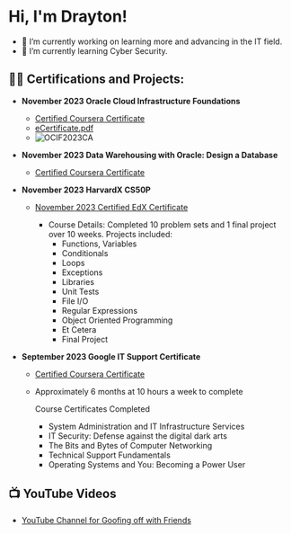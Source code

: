 <h1>Hi, I'm Drayton! </h1>

- 🔭 I’m currently working on learning more and advancing in the IT field.
- 🌱 I’m currently learning Cyber Security.
<h2>👨‍💻 Certifications and Projects:</h2>

- <b>November 2023 Oracle Cloud Infrastructure Foundations</b>
  - [Certified Coursera Certificate](https://coursera.org/share/7c11c1c1133dab161765a6b285a39f26)
  - [eCertificate.pdf](https://github.com/draytonhughes/draytonhughes/files/13537381/eCertificate.pdf)
  - ![OCIF2023CA](https://github.com/draytonhughes/draytonhughes/assets/145315881/0e2ad42f-b626-4a0e-9ce3-bf5cff033996)



- <b>November 2023 Data Warehousing with Oracle: Design a Database</b>
  - [Certified Coursera Certificate](https://coursera.org/share/ac4ba161ef49a33ddd911edf372f0b99)

 
- <b>November 2023 HarvardX CS50P</b>
  - [November 2023 Certified EdX Certificate](https://courses.edx.org/certificates/2179235cea3f47718ebb127a48cb797c?_gl=1*1a7pkt0*_ga*MTcyNTI1MTQ4MC4xNzAwNjI3NzE3*_ga_D3KS4KMDT0*MTcwMDYyNzcxNy4xLjEuMTcwMDYyNzc0MC4zNy4wLjA.)
      
      -  Course Details:  Completed 10 problem sets and 1 final project over 10 weeks.  Projects included:
           -  Functions, Variables
           -  Conditionals
           -  Loops
           -  Exceptions
           -  Libraries
           -  Unit Tests
           -  File I/O
           -  Regular Expressions
           -  Object Oriented Programming
           -  Et Cetera
           -  Final Project


- <b>September 2023 Google IT Support Certificate</b>
  - [Certified Coursera Certificate](https://coursera.org/share/8009ec196381929412027d15a066e989)
  - Approximately 6 months at 10 hours a week to complete
    
      Course Certificates Completed

      -  System Administration and IT Infrastructure Services
      -  IT Security: Defense against the digital dark arts
      -  The Bits and Bytes of Computer Networking
      -  Technical Support Fundamentals
      -  Operating Systems and You: Becoming a Power User




<h2>📺 YouTube Videos</h2>

- [YouTube Channel for Goofing off with Friends](https://www.youtube.com/@DraytonHughes)

